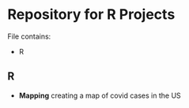 # Repository for R Projects

File contains:
- R


## R
- **Mapping** creating a map of covid cases in the US
